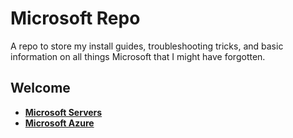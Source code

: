 # Microsoft Repo

A repo to store my install guides, troubleshooting tricks, and basic information on all things Microsoft that I might have forgotten.

## Welcome

- **[Microsoft Servers](https://github.com/georgemarantos/Microsoft/tree/main/Servers/)**
- **[Microsoft Azure](https://github.com/georgemarantos/Microsoft/tree/main/Azure/)**